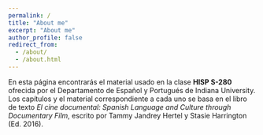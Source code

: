 ```yaml
---
permalink: /
title: "About me"
excerpt: "About me"
author_profile: false
redirect_from: 
  - /about/
  - /about.html
---
```


En esta página encontrarás el material usado en la clase **HISP S-280** ofrecida por el Departamento de Español y Portugués de Indiana University. Los capítulos y el material correspondiente a cada uno se basa en el libro de texto _El cine documental: Spanish Language and Culture through Documentary Film_, escrito por Tammy Jandrey Hertel y Stasie Harrington (Ed. 2016). 

